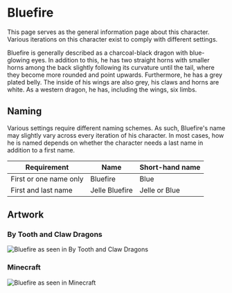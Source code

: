 # Bluefire
This page serves as the general information page about this character. Various iterations on this character exist to comply with different settings.

Bluefire is generally described as a charcoal-black dragon with blue-glowing eyes. In addition to this, he has two straight horns with smaller horns among the back slightly following its curvature until the tail, where they become more rounded and point upwards. Furthermore, he has a grey plated belly. The inside of his wings are also grey, his claws and horns are white. As a western dragon, he has, including the wings, six limbs.

## Naming
Various settings require different naming schemes. As such, Bluefire's name may slightly vary across every iteration of his character. In most cases, how he is named depends on whether the character needs a last name in addition to a first name.

Requirement | Name | Short-hand name
--- | --- | ---
First or one name only | Bluefire | Blue
First and last name | Jelle Bluefire | Jelle or Blue

## Artwork
### By Tooth and Claw Dragons
![Bluefire as seen in By Tooth and Claw Dragons](https://i.imgur.com/X7fIwFc.gif)
### Minecraft
![Bluefire as seen in Minecraft](https://i.imgur.com/8ukqYzv.png)
